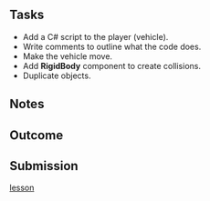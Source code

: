 [lesson]: <https://learn.unity.com/tutorial/1-2-move-the-vehicle-with-your-first-line-of-c?courseId=5cf96c41edbc2a2ca6e8810f&projectId=5caccdfbedbc2a3cef0efe63>
[slides]: <>
[template]: <>

## Tasks
* Add a C# script to the player (vehicle).
* Write comments to outline what the code does.
* Make the vehicle move.
* Add **RigidBody** component to create collisions.
* Duplicate objects.

## Notes

## Outcome

## Submission

[lesson][]
